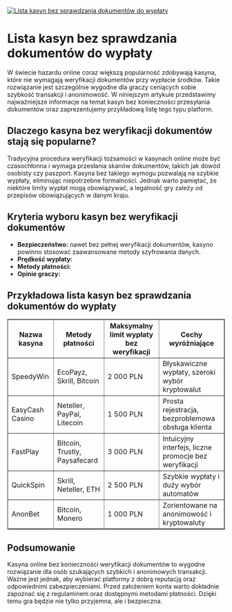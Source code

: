 [![Lista kasyn bez sprawdzania dokumentów do wypłaty](https://123-caf.pages.dev/gitsignup.png)](https://vrmoo.ru/Bt82HjjY)

<h1>Lista kasyn bez sprawdzania dokumentów do wypłaty</h1> <p>W świecie hazardu online coraz większą popularność zdobywają kasyna, które nie wymagają weryfikacji dokumentów przy wypłacie środków. Takie rozwiązanie jest szczególnie wygodne dla graczy ceniących sobie szybkość transakcji i anonimowość. W niniejszym artykule przedstawimy najważniejsze informacje na temat kasyn bez konieczności przesyłania dokumentów oraz zaprezentujemy przykładową listę tego typu platform.</p>  <h2>Dlaczego kasyna bez weryfikacji dokumentów stają się popularne?</h2> <p>Tradycyjna procedura weryfikacji tożsamości w kasynach online może być czasochłonna i wymaga przesłania skanów dokumentów, takich jak dowód osobisty czy paszport. Kasyna bez takiego wymogu pozwalają na szybkie wypłaty, eliminując niepotrzebne formalności. Jednak warto pamiętać, że niektóre limity wypłat mogą obowiązywać, a legalność gry zależy od przepisów obowiązujących w danym kraju.</p>  <h2>Kryteria wyboru kasyn bez weryfikacji dokumentów</h2> <ul>   <li><strong>Bezpieczeństwo:</strong> nawet bez pełnej weryfikacji dokumentów, kasyno powinno stosować zaawansowane metody szyfrowania danych.</li>   <li><strong>Prędkość wypłaty:</strong decydujący czynnik – możliwość szybkiego uzyskania wygranej.</li>   <li><strong>Metody płatności:</strong kasyna często współpracują z portfelami elektronicznymi lub kryptowalutami, które ułatwiają anonimowe operacje.</li>   <li><strong>Opinie graczy:</strong przed rejestracją warto zapoznać się z recenzjami i ocenami użytkowników.</li> </ul>  <h2>Przykładowa lista kasyn bez sprawdzania dokumentów do wypłaty</h2> <table border="1" cellspacing="0" cellpadding="8">   <thead>     <tr>       <th>Nazwa kasyna</th>       <th>Metody płatności</th>       <th>Maksymalny limit wypłaty bez weryfikacji</th>       <th>Cechy wyróżniające</th>     </tr>   </thead>   <tbody>     <tr>       <td>SpeedyWin</td>       <td>EcoPayz, Skrill, Bitcoin</td>       <td>2 000 PLN</td>       <td>Błyskawiczne wypłaty, szeroki wybór kryptowalut</td>     </tr>     <tr>       <td>EasyCash Casino</td>       <td>Neteller, PayPal, Litecoin</td>       <td>1 500 PLN</td>       <td>Prosta rejestracja, bezproblemowa obsługa klienta</td>     </tr>     <tr>       <td>FastPlay</td>       <td>Bitcoin, Trustly, Paysafecard</td>       <td>3 000 PLN</td>       <td>Intuicyjny interfejs, liczne promocje bez weryfikacji</td>     </tr>     <tr>       <td>QuickSpin</td>       <td>Skrill, Neteller, ETH</td>       <td>2 500 PLN</td>       <td>Szybkie wypłaty i duży wybór automatów</td>     </tr>     <tr>       <td>AnonBet</td>       <td>Bitcoin, Monero</td>       <td>1 000 PLN</td>       <td>Zorientowane na anonimowość i kryptowaluty</td>     </tr>   </tbody> </table>  <h2>Podsumowanie</h2> <p>Kasyna online bez konieczności weryfikacji dokumentów to wygodne rozwiązanie dla osób szukających szybkich i anonimowych transakcji. Ważne jest jednak, aby wybierać platformy z dobrą reputacją oraz odpowiednimi zabezpieczeniami. Przed założeniem konta warto dokładnie zapoznać się z regulaminem oraz dostępnymi metodami płatności. Dzięki temu gra będzie nie tylko przyjemna, ale i bezpieczna.</p>